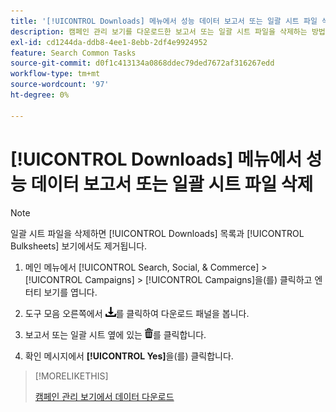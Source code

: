 ```yaml
---
title: '[!UICONTROL Downloads] 메뉴에서 성능 데이터 보고서 또는 일괄 시트 파일 삭제'
description: 캠페인 관리 보기를 다운로드한 보고서 또는 일괄 시트 파일을 삭제하는 방법을 알아봅니다.
exl-id: cd1244da-ddb8-4ee1-8ebb-2df4e9924952
feature: Search Common Tasks
source-git-commit: d0f1c413134a0868ddec79ded7672af316267edd
workflow-type: tm+mt
source-wordcount: '97'
ht-degree: 0%

---
```


# [!UICONTROL Downloads] 메뉴에서 성능 데이터 보고서 또는 일괄 시트 파일 삭제

>[!NOTE]
>
>일괄 시트 파일을 삭제하면 [!UICONTROL Downloads] 목록과 [!UICONTROL Bulksheets] 보기에서도 제거됩니다.

1. 메인 메뉴에서 [!UICONTROL Search, Social, & Commerce] > [!UICONTROL Campaigns] > [!UICONTROL Campaigns]을(를) 클릭하고 엔터티 보기를 엽니다.

1. 도구 모음 오른쪽에서 ![보고서 다운로드](/help/search-social-commerce/assets/download.png "보고서 다운로드")를 클릭하여 다운로드 패널을 봅니다.

1. 보고서 또는 일괄 시트 옆에 있는 ![삭제](/help/search-social-commerce/assets/delete.png "삭제")를 클릭합니다.

1. 확인 메시지에서 **[!UICONTROL Yes]**&#x200B;을(를) 클릭합니다.

>[!MORELIKETHIS]
>
>[캠페인 관리 보기에서 데이터 다운로드](/help/search-social-commerce/common-tasks/navigation-editing-selection/download.md)
